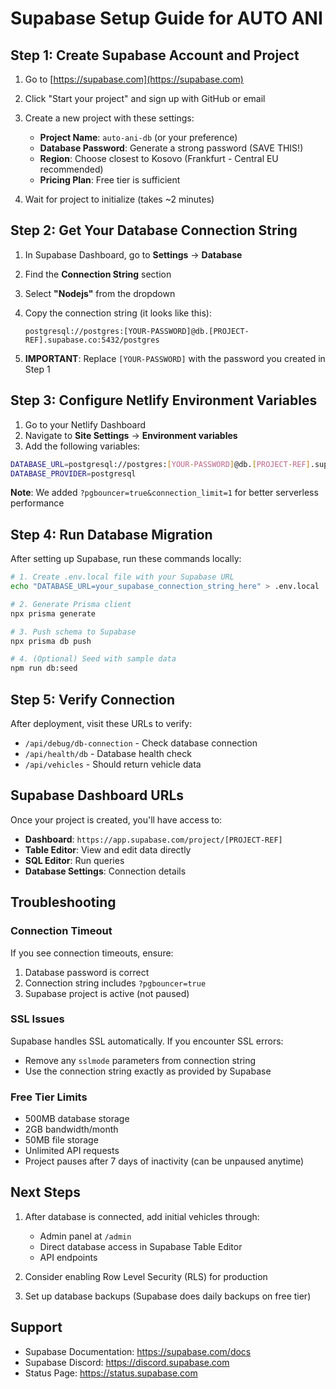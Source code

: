 # Supabase Setup Guide for AUTO ANI

## Step 1: Create Supabase Account and Project

1. Go to [https://supabase.com](https://supabase.com)
2. Click "Start your project" and sign up with GitHub or email
3. Create a new project with these settings:
   - **Project Name**: `auto-ani-db` (or your preference)
   - **Database Password**: Generate a strong password (SAVE THIS!)
   - **Region**: Choose closest to Kosovo (Frankfurt - Central EU recommended)
   - **Pricing Plan**: Free tier is sufficient

4. Wait for project to initialize (takes ~2 minutes)

## Step 2: Get Your Database Connection String

1. In Supabase Dashboard, go to **Settings** → **Database**
2. Find the **Connection String** section
3. Select **"Nodejs"** from the dropdown
4. Copy the connection string (it looks like this):
   ```
   postgresql://postgres:[YOUR-PASSWORD]@db.[PROJECT-REF].supabase.co:5432/postgres
   ```

5. **IMPORTANT**: Replace `[YOUR-PASSWORD]` with the password you created in Step 1

## Step 3: Configure Netlify Environment Variables

1. Go to your Netlify Dashboard
2. Navigate to **Site Settings** → **Environment variables**
3. Add the following variables:

```bash
DATABASE_URL=postgresql://postgres:[YOUR-PASSWORD]@db.[PROJECT-REF].supabase.co:5432/postgres?pgbouncer=true&connection_limit=1
DATABASE_PROVIDER=postgresql
```

**Note**: We added `?pgbouncer=true&connection_limit=1` for better serverless performance

## Step 4: Run Database Migration

After setting up Supabase, run these commands locally:

```bash
# 1. Create .env.local file with your Supabase URL
echo "DATABASE_URL=your_supabase_connection_string_here" > .env.local

# 2. Generate Prisma client
npx prisma generate

# 3. Push schema to Supabase
npx prisma db push

# 4. (Optional) Seed with sample data
npm run db:seed
```

## Step 5: Verify Connection

After deployment, visit these URLs to verify:
- `/api/debug/db-connection` - Check database connection
- `/api/health/db` - Database health check
- `/api/vehicles` - Should return vehicle data

## Supabase Dashboard URLs

Once your project is created, you'll have access to:
- **Dashboard**: `https://app.supabase.com/project/[PROJECT-REF]`
- **Table Editor**: View and edit data directly
- **SQL Editor**: Run queries
- **Database Settings**: Connection details

## Troubleshooting

### Connection Timeout
If you see connection timeouts, ensure:
1. Database password is correct
2. Connection string includes `?pgbouncer=true`
3. Supabase project is active (not paused)

### SSL Issues
Supabase handles SSL automatically. If you encounter SSL errors:
- Remove any `sslmode` parameters from connection string
- Use the connection string exactly as provided by Supabase

### Free Tier Limits
- 500MB database storage
- 2GB bandwidth/month
- 50MB file storage
- Unlimited API requests
- Project pauses after 7 days of inactivity (can be unpaused anytime)

## Next Steps

1. After database is connected, add initial vehicles through:
   - Admin panel at `/admin`
   - Direct database access in Supabase Table Editor
   - API endpoints

2. Consider enabling Row Level Security (RLS) for production
3. Set up database backups (Supabase does daily backups on free tier)

## Support

- Supabase Documentation: https://supabase.com/docs
- Supabase Discord: https://discord.supabase.com
- Status Page: https://status.supabase.com